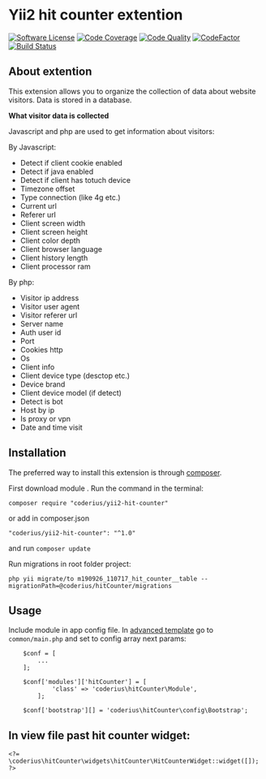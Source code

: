 Yii2 hit counter extention
==========================
[![Software License](https://img.shields.io/github/license/coderius/yii2-hit-counter)](LICENSE.md)
[![Code Coverage](https://scrutinizer-ci.com/g/coderius/yii2-hit-counter/badges/coverage.png?b=master)](https://scrutinizer-ci.com/g/coderius/yii2-hit-counter/?branch=master)
[![Code Quality](https://img.shields.io/scrutinizer/quality/g/coderius/yii2-hit-counter.svg?style=flat-square)](https://scrutinizer-ci.com/g/coderius/yii2-hit-counter/?branch=master)
[![CodeFactor](https://img.shields.io/codefactor/grade/github/coderius/yii2-hit-counter)](https://www.codefactor.io/repository/github/coderius/yii2-hit-counter)
[![Build Status](https://scrutinizer-ci.com/g/coderius/yii2-hit-counter/badges/build.png?b=master)](https://scrutinizer-ci.com/g/coderius/yii2-hit-counter/build-status/master)


## About extention

This extension allows you to organize the collection of data about website visitors. Data is stored in a database.

**What visitor data is collected**

Javascript and php are used to get information about visitors:

By Javascript:

* Detect if client cookie enabled
* Detect if java enabled
* Detect if client has totuch device
* Timezone offset
* Type connection (like 4g etc.)
* Current url
* Referer url
* Client screen width
* Client screen height
* Client color depth
* Client browser language
* Client history length
* Client processor ram

By php:

* Visitor ip address
* Visitor user agent
* Visitor referer url
* Server name
* Auth user id
* Port
* Cookies http
* Os
* Client info
* Client device type (desctop etc.)
* Device brand
* Client device model (if detect)
* Detect is bot
* Host by ip
* Is proxy or vpn
* Date and time visit


## Installation

The preferred way to install this extension is through [composer](http://getcomposer.org/download/).

First download module . Run the command in the terminal:
```
composer require "coderius/yii2-hit-counter"
```

or add in composer.json
```
"coderius/yii2-hit-counter": "^1.0"
```
and run `composer update`

Run migrations in root folder project:
```
php yii migrate/to m190926_110717_hit_counter__table --migrationPath=@coderius/hitCounter/migrations
```

## Usage

Include module in app config file. In [advanced template](https://github.com/yiisoft/yii2-app-advanced) go to `common/main.php` and set to config array next params:

```
    $conf = [
        ...
    ];
    
    $conf['modules']['hitCounter'] = [
            'class' => 'coderius\hitCounter\Module',
        ];

    $conf['bootstrap'][] = 'coderius\hitCounter\config\Bootstrap';
```

In view file past hit counter widget:
-------------------------------------

```
<?= \coderius\hitCounter\widgets\hitCounter\HitCounterWidget::widget([]); ?>
```

